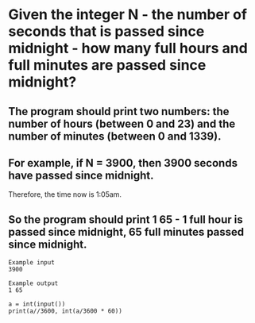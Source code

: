 # Given the integer N - the number of seconds that is passed since midnight - how many full hours and full minutes are passed since midnight?

## The program should print two numbers: the number of hours (between 0 and 23) and the number of minutes (between 0 and 1339).
## For example, if N = 3900, then 3900 seconds have passed since midnight. 
Therefore, the time now is 1:05am. 
## So the program should print 1 65 - 1 full hour is passed since midnight, 65 full minutes passed since midnight.  
```
Example input
3900

Example output
1 65
```
```
a = int(input())
print(a//3600, int(a/3600 * 60))
```
